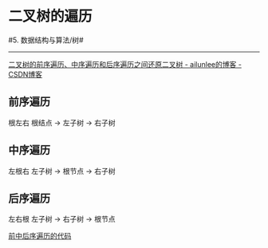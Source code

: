# 二叉树的遍历
#5. 数据结构与算法/树#
- - - -
[二叉树的前序遍历、中序遍历和后序遍历之间还原二叉树 - ailunlee的博客 - CSDN博客](https://blog.csdn.net/ailunlee/article/details/80755357)

## 前序遍历
根左右
根结点 -> 左子树 -> 右子树

## 中序遍历
左根右
左子树 -> 根节点 -> 右子树

## 后序遍历
左右根
左子树 -> 右子树 -> 根节点

[前中后序遍历的代码](bear://x-callback-url/open-note?id=7D8F5704-CBFD-42D2-95C2-A928194B6E4B-768-000021CBFAAA9D51)
